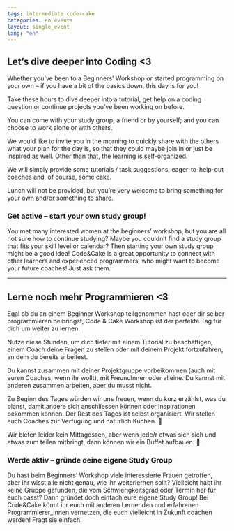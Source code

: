 ```yaml
---
tags: intermediate code-cake
categories: en events
layout: single_event
lang: "en"
---
```


## Let’s dive deeper into Coding <3

Whether you’ve been to a Beginners’ Workshop or started programming on your own – if you have a bit of the basics down, this day is for you!

Take these hours to dive deeper into a tutorial, get help on a coding question or continue projects you’ve been working on before.

You can come with your study group, a friend or by yourself; and you can choose to work alone or with others.

We would like to invite you in the morning to quickly share with the others what your plan for the day is, so that they could maybe join in or just be inspired as well. Other than that, the learning is self-organized.

We will simply provide some tutorials / task suggestions, eager-to-help-out coaches and, of course, some cake.

Lunch will not be provided, but you’re very welcome to bring something for your own and/or something to share.

### Get active – start your own study group!

You met many interested women at the beginners’ workshop, but you are all not sure how to continue studying? Maybe you couldn’t find a study group that fits your skill level or calendar? Then starting your own study group might be a good idea! Code&Cake is a great opportunity to connect with other learners and experienced programmers, who might want to become your future coaches! Just ask them.

<hr/>

## Lerne noch mehr Programmieren <3

Egal ob du an einem Beginner Workshop teilgenommen hast oder dir selber programmieren beibringst, Code & Cake Workshop ist der perfekte Tag für dich um weiter zu lernen.

Nutze diese Stunden, um dich tiefer mit einem Tutorial zu beschäftigen, einem Coach deine Fragen zu stellen oder mit deinem Projekt fortzufahren, an dem du bereits arbeitest.

Du kannst zusammen mit deiner Projektgruppe vorbeikommen (auch mit euren Coaches, wenn ihr wollt), mit FreundInnen oder alleine. Du kannst mit anderen zusammen arbeiten, aber du musst nicht.

Zu Beginn des Tages würden wir uns freuen, wenn du kurz erzählst, was du planst, damit andere sich anschliessen können oder Inspirationen bekommen können. Der Rest des Tages ist selbst organisiert. Wir stellen euch Coaches zur Verfügung und natürlich Kuchen. 🙂

Wir bieten leider kein Mittagessen, aber wenn jede/r etwas sich sich und etwas zum teilen mitbringt, dann können wir ein Buffet aufbauen. 🙂

### Werde aktiv – gründe deine eigene Study Group

Du hast beim Beginners’ Workshop viele interessierte Frauen getroffen, aber ihr wisst alle nicht genau, wie ihr weiterlernen sollt? Vielleicht habt ihr keine Gruppe gefunden, die vom Schwierigkeitsgrad oder Termin her für euch passt? Dann gründet doch einfach eure eigene Study Group! Bei Code&Cake könnt ihr euch mit anderen Lernenden und erfahrenen Programmierer_innen vernetzen, die euch vielleicht in Zukunft coachen werden! Fragt sie einfach.
